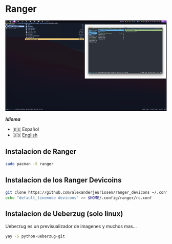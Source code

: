 # Ranger

![Ranger](./ranger.png)

**_Idioma_**

- 🇪🇸 Español
- 🇺🇸 [English](https://github.com/NikolaM-Dev/.doftfiles/tree/main/.config/ranger)

## Instalacion de Ranger

```sh
sudo pacman -S ranger
```

## Instalacion de los Ranger Devicoins

```sh
git clone https://github.com/alexanderjeurissen/ranger_devicons ~/.config/ranger/plugins/ranger_devicons
echo "default_linemode devicons" >> $HOME/.config/ranger/rc.conf
```

## Instalacion de Ueberzug (solo linux)

Ueberzug es un previsualizador de imagenes y muchos mas...

```sh
yay -S python-ueberzug-git
```
